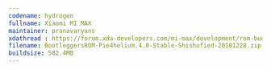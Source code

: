 ```yaml
---
codename: hydrogen
fullname: Xiaomi MI MAX
maintainer: pranavaryans
xdathread : https://forum.xda-developers.com/mi-max/development/rom-bootleggersrom-2-2-t3783863
filename: BootleggersROM-Pie4helium.4.0-Stable-Shishufied-20181228.zip
buildsize: 582.4MB
---
```

